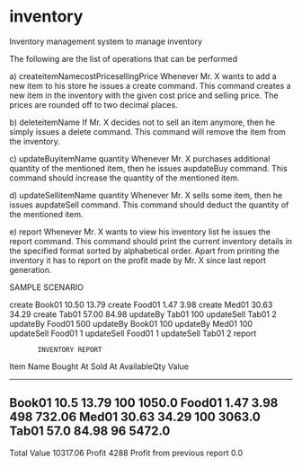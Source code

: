 # inventory
Inventory management system to manage inventory

The following are the list of operations that can be performed 


a) createitemNamecostPricesellingPrice
	Whenever Mr. X wants to add a new item to his store he issues a create command. This command creates a new item in the inventory with the given cost price and selling price. The prices are rounded off to two decimal places.

b) deleteitemName
	If Mr. X decides not to sell an item anymore, then he simply issues a delete command. This command will remove the item from the inventory.

c) updateBuyitemName quantity
	Whenever Mr. X purchases additional quantity of the mentioned item, then he issues aupdateBuy command. This command should increase the quantity of the mentioned item.

d) updateSellitemName quantity
	Whenever Mr. X sells some item, then he issues aupdateSell command. This command should deduct the quantity of the mentioned item.

e) report
	Whenever Mr. X wants to view his inventory list he issues the report command. This command should print the current inventory details in the specified format sorted by alphabetical order. Apart from printing the inventory it has to report on the profit made by Mr. X since last report generation.


SAMPLE SCENARIO

create Book01 10.50 13.79
create Food01 1.47 3.98
create Med01 30.63 34.29
create Tab01 57.00 84.98
updateBy Tab01 100
updateSell Tab01 2
updateBy Food01 500
updateBy Book01 100
updateBy Med01 100
updateSell Food01 1
updateSell Food01 1
updateSell Tab01 2
report


           INVENTORY REPORT
Item Name    Bought At    Sold At   AvailableQty  Value
---------    ---------    -------   ------------  -----
Book01        10.5         13.79          100          1050.0
Food01        1.47         3.98          498          732.06
Med01        30.63         34.29          100          3063.0
Tab01        57.0         84.98          96          5472.0
----------------------------------------------------------------------------------
Total Value                                             10317.06
Profit                                                  4288
Profit from previous report                             0.0
